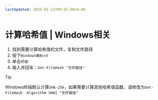 ```yaml
---
lastUpdated: 2025-02-13T09:55:00+8:00
---
```


# 计算哈希值 | Windows相关

1. 找到需要计算哈希值的文件，复制文件路径
2. 按下```Windows徽标```+```X```
3. 单击```终端```
4. 输入并回车：```Get-FileHash "文件路径"```

> [!TIP]
> Windows终端默认计算```SHA-256```，如果需要计算其他哈希值函数，请修改为```Get-FileHash -Algorithm SHA1 "文件路径"```
